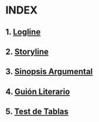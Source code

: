 # INDEX

## 1. [**Logline**](https://github.com/Korhildon/Github_JoseAntonioJuncosa_2B/blob/DEVELOPMENT/WIKI_TEXTS/LOGLINE.md "Go to LOGLINE") 
## 2. [**Storyline**](https://github.com/Korhildon/Github_JoseAntonioJuncosa_2B/blob/DEVELOPMENT/WIKI_TEXTS/STORYLINE.md "Go toSTORYLINE")
## 3. [Sinopsis Argumental](https://github.com/Korhildon/Github_JoseAntonioJuncosa_2B/blob/DEVELOPMENT/WIKI_TEXTS/SINOPSIS_ARGUMENTAL.md "Go to SINOPSIS ARGUMENTAL")
## 4. [Guión Literario](https://github.com/Korhildon/Github_JoseAntonioJuncosa_2B/blob/DEVELOPMENT/WIKI_TEXTS/GUION_LITERARIO.md "Go to GUION LITERARIO")
## 5. [Test de Tablas](https://github.com/Korhildon/Github_JoseAntonioJuncosa_2B/blob/DEVELOPMENT/WIKI_TEXTS/TEST_DE_TABLAS.md "Go to TEST_DE_TABLAS")

